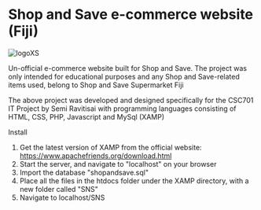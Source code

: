 # Shop and Save e-commerce website (Fiji)


![logoXS](https://user-images.githubusercontent.com/61398218/226515575-0109d66c-9866-440b-9099-6a38bc31a6f8.png)

Un-official e-commerce website built for Shop and Save. The project was only intended for educational purposes and any Shop and Save-related items used, belong to Shop and Save Supermarket Fiji

The above project was developed and designed specifically for the CSC701 IT Project by Semi Ravitisai with programming languages consisting of HTML, CSS, PHP, Javascript and MySql (XAMP)

Install
1. Get the latest version of XAMP from the official website: https://www.apachefriends.org/download.html
2. Start the server, and navigate to "localhost" on your browser
3. Import the database "shopandsave.sql" 
4. Place all the files in the htdocs folder under the XAMP directory, with a new folder called "SNS"
5. Navigate to localhost/SNS